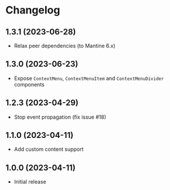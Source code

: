 # Changelog

## 1.3.1 (2023-06-28)

- Relax peer dependencies (to Mantine 6.x)

## 1.3.0 (2023-06-23)

- Expose `ContextMenu`, `ContextMenuItem` and `ContextMenuDivider` components

## 1.2.3 (2023-04-29)

- Stop event propagation (fix issue #18)

## 1.1.0 (2023-04-11)

- Add custom content support

## 1.0.0 (2023-04-11)

- Initial release
